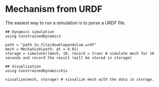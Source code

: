# Mechanism from URDF

The easiest way to run a simulation is to parse a URDF file.

```@example
## Dynamics simulation
using ConstrainedDynamics

path = "path_to_file/doublependulum.urdf"
mech = Mechanism(path; Δt = 0.01)
storage = simulate!(mech, 10, record = true) # simulate mech for 10 seconds and record the result (will be stored in storage)

## Visualization
using ConstrainedDynamicsVis 

visualize(mech, storage) # visualize mech with the data in storage.
 
```

